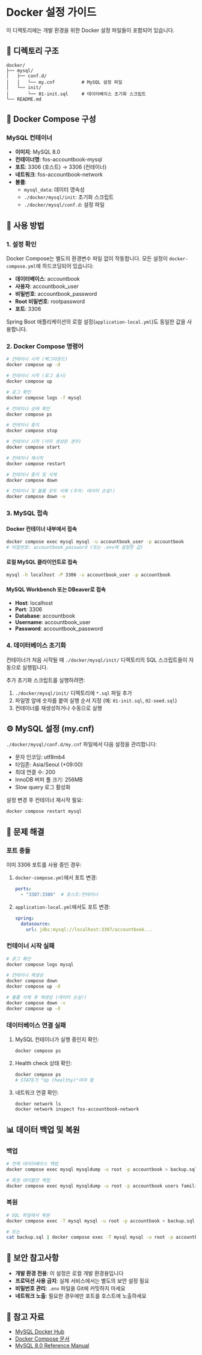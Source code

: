 # Docker 설정 가이드

이 디렉토리에는 개발 환경을 위한 Docker 설정 파일들이 포함되어 있습니다.

## 📁 디렉토리 구조

```
docker/
├── mysql/
│   ├── conf.d/
│   │   └── my.cnf          # MySQL 설정 파일
│   └── init/
│       └── 01-init.sql     # 데이터베이스 초기화 스크립트
└── README.md
```

## 🐳 Docker Compose 구성

### MySQL 컨테이너

- **이미지**: MySQL 8.0
- **컨테이너명**: fos-accountbook-mysql
- **포트**: 3306 (호스트) → 3306 (컨테이너)
- **네트워크**: fos-accountbook-network
- **볼륨**: 
  - `mysql_data`: 데이터 영속성
  - `./docker/mysql/init`: 초기화 스크립트
  - `./docker/mysql/conf.d`: 설정 파일

## 🚀 사용 방법

### 1. 설정 확인

Docker Compose는 별도의 환경변수 파일 없이 작동합니다. 모든 설정이 `docker-compose.yml`에 하드코딩되어 있습니다:

- **데이터베이스**: accountbook
- **사용자**: accountbook_user
- **비밀번호**: accountbook_password
- **Root 비밀번호**: rootpassword
- **포트**: 3306

Spring Boot 애플리케이션의 로컬 설정(`application-local.yml`)도 동일한 값을 사용합니다.

### 2. Docker Compose 명령어

```bash
# 컨테이너 시작 (백그라운드)
docker compose up -d

# 컨테이너 시작 (로그 표시)
docker compose up

# 로그 확인
docker compose logs -f mysql

# 컨테이너 상태 확인
docker compose ps

# 컨테이너 중지
docker compose stop

# 컨테이너 시작 (이미 생성된 경우)
docker compose start

# 컨테이너 재시작
docker compose restart

# 컨테이너 중지 및 삭제
docker compose down

# 컨테이너 및 볼륨 모두 삭제 (주의: 데이터 손실!)
docker compose down -v
```

### 3. MySQL 접속

#### Docker 컨테이너 내부에서 접속

```bash
docker compose exec mysql mysql -u accountbook_user -p accountbook
# 비밀번호: accountbook_password (또는 .env에 설정한 값)
```

#### 로컬 MySQL 클라이언트로 접속

```bash
mysql -h localhost -P 3306 -u accountbook_user -p accountbook
```

#### MySQL Workbench 또는 DBeaver로 접속

- **Host**: localhost
- **Port**: 3306
- **Database**: accountbook
- **Username**: accountbook_user
- **Password**: accountbook_password

### 4. 데이터베이스 초기화

컨테이너가 처음 시작될 때 `./docker/mysql/init/` 디렉토리의 SQL 스크립트들이 자동으로 실행됩니다.

추가 초기화 스크립트를 실행하려면:
1. `./docker/mysql/init/` 디렉토리에 `*.sql` 파일 추가
2. 파일명 앞에 숫자를 붙여 실행 순서 지정 (예: `01-init.sql`, `02-seed.sql`)
3. 컨테이너를 재생성하거나 수동으로 실행

## ⚙️ MySQL 설정 (my.cnf)

`./docker/mysql/conf.d/my.cnf` 파일에서 다음 설정을 관리합니다:

- 문자 인코딩: utf8mb4
- 타임존: Asia/Seoul (+09:00)
- 최대 연결 수: 200
- InnoDB 버퍼 풀 크기: 256MB
- Slow query 로그 활성화

설정 변경 후 컨테이너 재시작 필요:
```bash
docker compose restart mysql
```

## 🔧 문제 해결

### 포트 충돌

이미 3306 포트를 사용 중인 경우:

1. `docker-compose.yml`에서 포트 변경:
   ```yaml
   ports:
     - "3307:3306"  # 호스트:컨테이너
   ```

2. `application-local.yml`에서도 포트 변경:
   ```yaml
   spring:
     datasource:
       url: jdbc:mysql://localhost:3307/accountbook...
   ```

### 컨테이너 시작 실패

```bash
# 로그 확인
docker compose logs mysql

# 컨테이너 재생성
docker compose down
docker compose up -d

# 볼륨 삭제 후 재생성 (데이터 손실!)
docker compose down -v
docker compose up -d
```

### 데이터베이스 연결 실패

1. MySQL 컨테이너가 실행 중인지 확인:
   ```bash
   docker compose ps
   ```

2. Health check 상태 확인:
   ```bash
   docker compose ps
   # STATE가 "Up (healthy)"여야 함
   ```

3. 네트워크 연결 확인:
   ```bash
   docker network ls
   docker network inspect fos-accountbook-network
   ```

## 📊 데이터 백업 및 복원

### 백업

```bash
# 전체 데이터베이스 백업
docker compose exec mysql mysqldump -u root -p accountbook > backup.sql

# 특정 테이블만 백업
docker compose exec mysql mysqldump -u root -p accountbook users families > backup-tables.sql
```

### 복원

```bash
# SQL 파일에서 복원
docker compose exec -T mysql mysql -u root -p accountbook < backup.sql

# 또는
cat backup.sql | docker compose exec -T mysql mysql -u root -p accountbook
```

## 🔐 보안 참고사항

- **개발 환경 전용**: 이 설정은 로컬 개발 환경용입니다
- **프로덕션 사용 금지**: 실제 서비스에서는 별도의 보안 설정 필요
- **비밀번호 관리**: `.env` 파일을 Git에 커밋하지 마세요
- **네트워크 노출**: 필요한 경우에만 포트를 호스트에 노출하세요

## 📝 참고 자료

- [MySQL Docker Hub](https://hub.docker.com/_/mysql)
- [Docker Compose 문서](https://docs.docker.com/compose/)
- [MySQL 8.0 Reference Manual](https://dev.mysql.com/doc/refman/8.0/en/)


